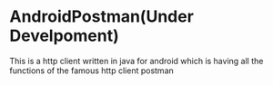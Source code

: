 # AndroidPostman(Under Develpoment)

This is a http client written in java for android which is having all the functions of the famous http client postman
